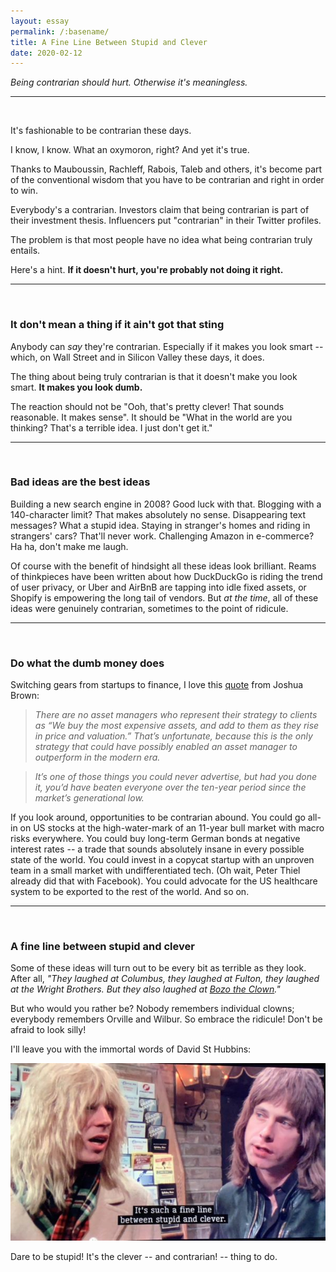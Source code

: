 ```yaml
---
layout: essay
permalink: /:basename/
title: A Fine Line Between Stupid and Clever
date: 2020-02-12
---
```


*Being contrarian should hurt.  Otherwise it's meaningless.*

----

<br/>

It's fashionable to be contrarian these days.

I know, I know.  What an oxymoron, right?  And yet it's true.  

Thanks to Mauboussin, Rachleff, Rabois, Taleb and others, it's become part of the conventional wisdom that you have to be contrarian and right in order to win.  

Everybody's a contrarian.  Investors claim that being contrarian is part of their investment thesis.  Influencers put "contrarian" in their Twitter profiles.  

The problem is that most people have no idea what being contrarian truly entails.

Here's a hint.  **If it doesn't hurt, you're probably not doing it right.**

----

<br/>

### It don't mean a thing if it ain't got that sting

Anybody can *say* they're contrarian.  Especially if it makes you look smart -- which, on Wall Street and in Silicon Valley these days, it does.  

The thing about being truly contrarian is that it doesn't make you look smart.  **It makes you look dumb.**

The reaction should not be "Ooh, that's pretty clever! That sounds reasonable.  It makes sense".  It should be "What in the world are you thinking? That's a terrible idea.  I just don't get it."  

----

<br/>

### Bad ideas are the best ideas

Building a new search engine in 2008?  Good luck with that.  Blogging with a 140-character limit?  That makes absolutely no sense.  Disappearing text messages?  What a stupid idea.  Staying in stranger's homes and riding in strangers' cars?  That'll never work.  Challenging Amazon in e-commerce?  Ha ha, don't make me laugh.

Of course with the benefit of hindsight all these ideas look brilliant.  Reams of thinkpieces have been written about how DuckDuckGo is riding the trend of user privacy, or Uber and AirBnB are tapping into idle fixed assets, or Shopify is empowering the long tail of vendors.   But *at the time*, all of these ideas were genuinely contrarian, sometimes to the point of ridicule.

----

<br/>

### Do what the dumb money does

Switching gears from startups to finance, I love this [quote](https://thereformedbroker.com/2019/08/09/when-everything-that-counts-cant-be-counted-2/) from Joshua Brown:

> *There are no asset managers who represent their strategy to clients as “We buy the most expensive assets, and add to them as they rise in price and valuation.” That’s unfortunate, because this is the only strategy that could have possibly enabled an asset manager to outperform in the modern era.* 

> *It’s one of those things you could never advertise, but had you done it, you’d have beaten everyone over the ten-year period since the market’s generational low.*

If you look around, opportunities to be contrarian abound.  You could go all-in on US stocks at the high-water-mark of an 11-year bull market with macro risks everywhere.  You could buy long-term German bonds at negative interest rates -- a trade that sounds absolutely insane in every possible state of the world.  You could invest in a copycat startup with an unproven team in a small market with undifferentiated tech.  (Oh wait, Peter Thiel already did that with Facebook).  You could advocate for the US healthcare system to be exported to the rest of the world.  And so on.

----

<br/>

### A fine line between stupid and clever

Some of these ideas will turn out to be every bit as terrible as they look. After all, *"They laughed at Columbus, they laughed at Fulton, they laughed at the Wright Brothers.  But they also laughed at [Bozo the Clown](https://www.goodreads.com/quotes/12389-but-the-fact-that-some-geniuses-were-laughed-at-does)."* 

But who would you rather be?  Nobody remembers individual clowns; everybody remembers Orville and Wilbur.  So embrace the ridicule!  Don't be afraid to look silly!  

I'll leave you with the immortal words of David St Hubbins:

<img src="/assets/img/fine-line.jpg" alt="stupid-clever" class="image">

Dare to be stupid!  It's the clever -- and contrarian! -- thing to do.

